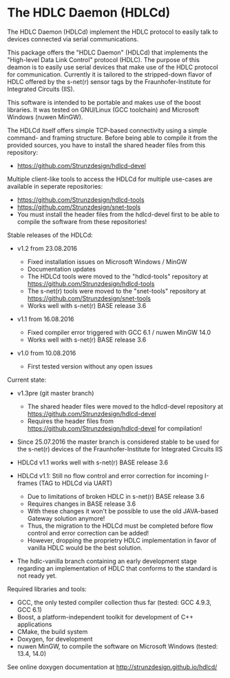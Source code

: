 # The HDLC Daemon (HDLCd)
The HDLC Daemon (HDLCd) implement the HDLC protocol to easily talk to devices connected via serial communications.

This package offers the "HDLC Daemon" (HDLCd) that implements the "High-level Data Link Control" protocol (HDLC).
The purpose of this deamon is to easily use serial devices that make use of the HDLC protocol for communication.
Currently it is tailored to the stripped-down flavor of HDLC offered by the s-net(r) sensor tags by the Fraunhofer-Institute
for Integrated Circuits (IIS).

This software is intended to be portable and makes use of the boost libraries. It was tested on GNU/Linux (GCC toolchain)
and Microsoft Windows (nuwen MinGW).

The HDLCd itself offers simple TCP-based connectivity using a simple command- and framing structure. Before being able
to compile it from the provided sources, you have to install the shared header files from this repository:
- https://github.com/Strunzdesign/hdlcd-devel

Multiple client-like tools to access the HDLCd for multiple use-cases are available in seperate repositories:
- https://github.com/Strunzdesign/hdlcd-tools
- https://github.com/Strunzdesign/snet-tools
- You must install the header files from the hdlcd-devel first to be able to compile the software from these repositories!

Stable releases of the HDLCd:
- v1.2 from 23.08.2016
  - Fixed installation issues on Microsoft Windows / MinGW
  - Documentation updates
  - The HDLCd tools were moved to the "hdlcd-tools" repository at https://github.com/Strunzdesign/hdlcd-tools
  - The s-net(r) tools were moved to the "snet-tools" repository at https://github.com/Strunzdesign/snet-tools
  - Works well with s-net(r) BASE release 3.6

- v1.1 from 16.08.2016
  - Fixed compiler error triggered with GCC 6.1 / nuwen MinGW 14.0
  - Works well with s-net(r) BASE release 3.6

- v1.0 from 10.08.2016
  - First tested version without any open issues

Current state:
- v1.3pre (git master branch)
  - The shared header files were moved to the hdlcd-devel repository at https://github.com/Strunzdesign/hdlcd-devel
  - Requires the header files from https://github.com/Strunzdesign/hdlcd-devel for compilation!

- Since 25.07.2016 the master branch is considered stable to be used for the s-net(r) devices of the Fraunhofer-Institute for Integrated Circuits IIS
- HDLCd v1.1 works well with s-net(r) BASE release 3.6
- HDLCd v1.1: Still no flow control and error correction for incoming I-frames (TAG to HDLCd via UART)
  - Due to limitations of broken HDLC in s-net(r) BASE release 3.6
  - Requires changes in BASE release 3.6
  - With these changes it won't be possible to use the old JAVA-based Gateway solution anymore!
  - Thus, the migration to the HDLCd must be completed before flow control and error correction can be added!
  - However, dropping the proprietry HDLC implementation in favor of vanilla HDLC would be the best solution.
- The hdlc-vanilla branch containing an early development stage regarding an implementation of HDLC that conforms to the standard is not ready yet.

Required libraries and tools:
- GCC, the only tested compiler collection thus far (tested: GCC 4.9.3, GCC 6.1)
- Boost, a platform-independent toolkit for development of C++ applications
- CMake, the build system
- Doxygen, for development
- nuwen MinGW, to compile the software on Microsoft Windows (tested: 13.4, 14.0)

See online doxygen documentation at http://strunzdesign.github.io/hdlcd/
